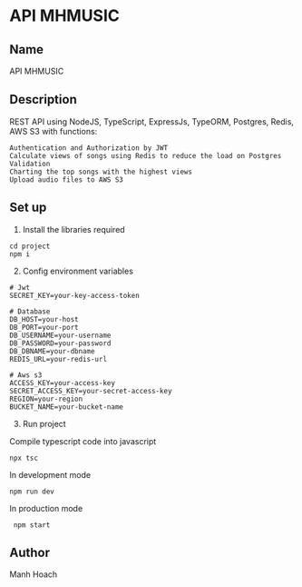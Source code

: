 # API MHMUSIC

## Name
API MHMUSIC

## Description
REST API using NodeJS, TypeScript, ExpressJs, TypeORM, Postgres, Redis, AWS S3 with functions: 
`````````````````
Authentication and Authorization by JWT
Calculate views of songs using Redis to reduce the load on Postgres
Validation 
Charting the top songs with the highest views
Upload audio files to AWS S3

`````````````````



## Set up

1. Install the libraries required
``````
cd project
npm i
``````
2. Config environment variables
``````
# Jwt
SECRET_KEY=your-key-access-token 
``````
``````
# Database
DB_HOST=your-host
DB_PORT=your-port
DB_USERNAME=your-username
DB_PASSWORD=your-password
DB_DBNAME=your-dbname
REDIS_URL=your-redis-url
``````
``````
# Aws s3
ACCESS_KEY=your-access-key
SECRET_ACCESS_KEY=your-secret-access-key
REGION=your-region
BUCKET_NAME=your-bucket-name
``````

3. Run project

Compile typescript code into javascript
`````````
npx tsc
`````````

In development mode

`````````
npm run dev
`````````

In production mode
 
`````````
 npm start
`````````
    
## Author
Manh Hoach




